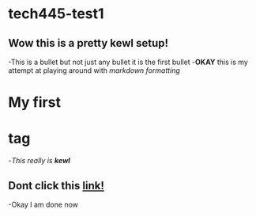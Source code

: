 # tech445-test1
## Wow this is a pretty kewl setup!
-This is a bullet but not just any bullet it is the first bullet
-**OKAY** this is my attempt at playing around with *markdown formatting*

# My first <h1> tag

-_This really is **kewl**_

## Dont click this [link!](http://google.com)
-Okay I am done now